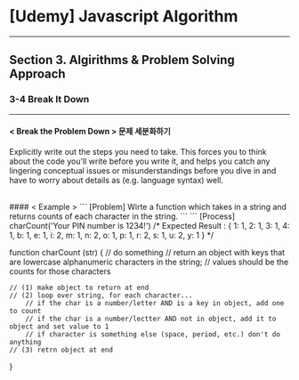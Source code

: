 # [Udemy] Javascript Algorithm

---

## Section 3. Algirithms & Problem Solving Approach

### 3-4 Break It Down

---

#### < Break the Problem Down > 문제 세분화하기
Explicitly write out the steps you need to take.
This forces you to think about the code you'll write before you write it,
and helps you catch any lingering conceptual issues or misunderstandings
before you dive in and have to worry about details as (e.g. language syntax) well.

<br>
#### < Example >
```
[Problem] Wirte a function which takes in a string 
and returns counts of each character in the string.
```
```
[Process]
charCount('Your PIN number is 1234!')
/* Expected Result : {
    1: 1,
    2: 1,    
    3: 1,
    4: 1,
    b: 1,
    e: 1,
    i: 2,
    m: 1,
    n: 2,
    o: 1,
    p: 1,
    r: 2,
    s: 1,
    u: 2,
    y: 1
 }
*/

function charCount (str) {
    // do something
    // return an object with keys that are lowercase alphanumeric characters in the string;
    // values should be the counts for those characters 

    // (1) make object to return at end
    // (2) loop over string, for each character...
        // if the char is a number/letter AND is a key in object, add one to count
        // if the char is a number/lectter AND not in object, add it to object and set value to 1 
        // if character is something else (space, period, etc.) don't do anything 
    // (3) retrn object at end 
}
```